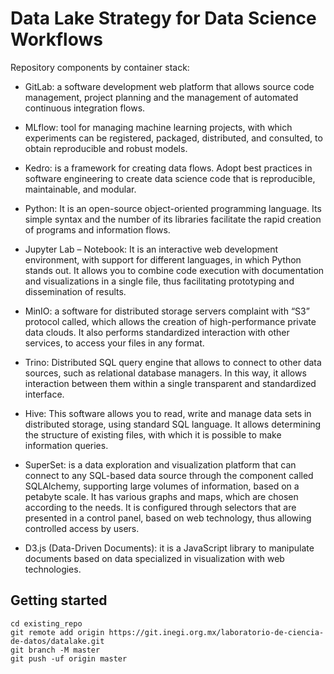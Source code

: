 # Data Lake Strategy for Data Science Workflows

Repository components by container stack:

- GitLab: a software development web platform that allows source code management, project planning and the management of automated continuous integration flows.

- MLflow: tool for managing machine learning projects, with which experiments can be registered, packaged, distributed, and consulted, to obtain reproducible and robust models.

- Kedro: is a framework for creating data flows. Adopt best practices in software engineering to create data science code that is reproducible, maintainable, and modular.

- Python: It is an open-source object-oriented programming language. Its simple syntax and the number of its libraries facilitate the rapid creation of programs and information flows.

- Jupyter Lab – Notebook: It is an interactive web development environment, with support for different languages, in which Python stands out. It allows you to combine code execution with documentation and visualizations in a single file, thus facilitating prototyping and dissemination of results.

- MinIO: a software for distributed storage servers complaint with “S3” protocol called, which allows the creation of high-performance private data clouds. It also performs standardized interaction with other services, to access your files in any format.

- Trino: Distributed SQL query engine that allows to connect to other data sources, such as relational database managers. In this way, it allows interaction between them within a single transparent and standardized interface.

- Hive: This software allows you to read, write and manage data sets in distributed storage, using standard SQL language. It allows determining the structure of existing files, with which it is possible to make information queries.

- SuperSet: is a data exploration and visualization platform that can connect to any SQL-based data source through the component called SQLAlchemy, supporting large volumes of information, based on a petabyte scale. It has various graphs and maps, which are chosen according to the needs. It is configured through selectors that are presented in a control panel, based on web technology, thus allowing controlled access by users.

- D3.js (Data-Driven Documents): it is a JavaScript library to manipulate documents based on data specialized in visualization with web technologies.


## Getting started

```
cd existing_repo
git remote add origin https://git.inegi.org.mx/laboratorio-de-ciencia-de-datos/datalake.git
git branch -M master
git push -uf origin master
```
